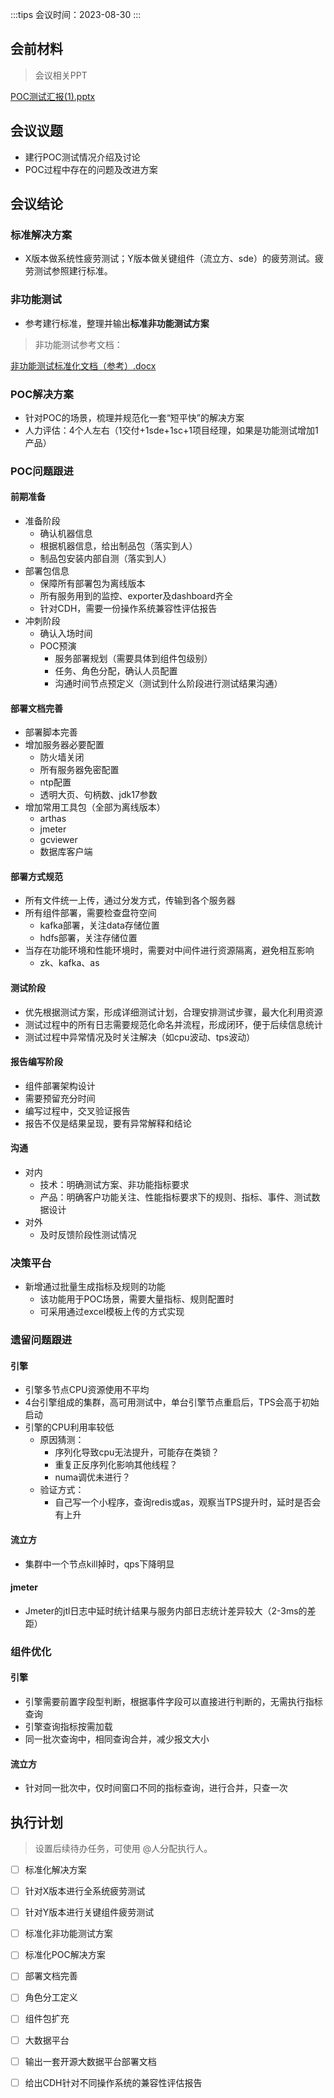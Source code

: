 :::tips
会议时间：2023-08-30
:::
## 会前材料 
> 会议相关PPT

[POC测试汇报(1).pptx](https://www.yuque.com/attachments/yuque/0/2023/pptx/5369311/1693807400898-2ae320b5-041d-43ba-b7c6-87912ce625d0.pptx?_lake_card=%7B%22src%22%3A%22https%3A%2F%2Fwww.yuque.com%2Fattachments%2Fyuque%2F0%2F2023%2Fpptx%2F5369311%2F1693807400898-2ae320b5-041d-43ba-b7c6-87912ce625d0.pptx%22%2C%22name%22%3A%22POC%E6%B5%8B%E8%AF%95%E6%B1%87%E6%8A%A5(1).pptx%22%2C%22size%22%3A1602183%2C%22ext%22%3A%22pptx%22%2C%22source%22%3A%22%22%2C%22status%22%3A%22done%22%2C%22download%22%3Atrue%2C%22taskId%22%3A%22u80276ebb-ddb6-494a-ad30-116e5a2c526%22%2C%22taskType%22%3A%22upload%22%2C%22type%22%3A%22application%2Fvnd.openxmlformats-officedocument.presentationml.presentation%22%2C%22__spacing%22%3A%22both%22%2C%22mode%22%3A%22title%22%2C%22id%22%3A%22u42295e55%22%2C%22margin%22%3A%7B%22top%22%3Atrue%2C%22bottom%22%3Atrue%7D%2C%22card%22%3A%22file%22%7D)
## 会议议题

- 建行POC测试情况介绍及讨论
- POC过程中存在的问题及改进方案
## 会议结论
### 标准解决方案

- X版本做系统性疲劳测试；Y版本做关键组件（流立方、sde）的疲劳测试。疲劳测试参照建行标准。
### 非功能测试

- 参考建行标准，整理并输出**标准非功能测试方案**
> 非功能测试参考文档：

[非功能测试标准化文档（参考）.docx](https://www.yuque.com/attachments/yuque/0/2023/docx/5369311/1693812930313-65c1adbc-2b2b-467f-9b38-54a12563f0e6.docx?_lake_card=%7B%22src%22%3A%22https%3A%2F%2Fwww.yuque.com%2Fattachments%2Fyuque%2F0%2F2023%2Fdocx%2F5369311%2F1693812930313-65c1adbc-2b2b-467f-9b38-54a12563f0e6.docx%22%2C%22name%22%3A%22%E9%9D%9E%E5%8A%9F%E8%83%BD%E6%B5%8B%E8%AF%95%E6%A0%87%E5%87%86%E5%8C%96%E6%96%87%E6%A1%A3%EF%BC%88%E5%8F%82%E8%80%83%EF%BC%89.docx%22%2C%22size%22%3A19328%2C%22ext%22%3A%22docx%22%2C%22source%22%3A%22%22%2C%22status%22%3A%22done%22%2C%22download%22%3Atrue%2C%22taskId%22%3A%22u235d3a7f-a869-419b-9c9b-a3744a13545%22%2C%22taskType%22%3A%22upload%22%2C%22type%22%3A%22application%2Fvnd.openxmlformats-officedocument.wordprocessingml.document%22%2C%22__spacing%22%3A%22both%22%2C%22mode%22%3A%22title%22%2C%22id%22%3A%22u0b644e8a%22%2C%22margin%22%3A%7B%22top%22%3Atrue%2C%22bottom%22%3Atrue%7D%2C%22card%22%3A%22file%22%7D)
### POC解决方案

   - 针对POC的场景，梳理并规范化一套“短平快”的解决方案
   - 人力评估：4个人左右（1交付+1sde+1sc+1项目经理，如果是功能测试增加1产品）
### POC问题跟进
#### 前期准备

- 准备阶段
   - 确认机器信息
   - 根据机器信息，给出制品包（落实到人）
   - 制品包安装内部自测（落实到人）
- 部署包信息
   - 保障所有部署包为离线版本
   - 所有服务用到的监控、exporter及dashboard齐全
   - 针对CDH，需要一份操作系统兼容性评估报告
- 冲刺阶段
   - 确认入场时间
   - POC预演
      - 服务部署规划（需要具体到组件包级别）
      - 任务、角色分配，确认人员配置
      - 沟通时间节点预定义（测试到什么阶段进行测试结果沟通）
#### 部署文档完善

- 部署脚本完善
- 增加服务器必要配置
   - 防火墙关闭
   - 所有服务器免密配置
   - ntp配置
   - 透明大页、句柄数、jdk17参数
- 增加常用工具包（全部为离线版本）
   - arthas
   - jmeter
   - gcviewer
   - 数据库客户端
#### 部署方式规范

- 所有文件统一上传，通过分发方式，传输到各个服务器
- 所有组件部署，需要检查盘符空间
   - kafka部署，关注data存储位置
   - hdfs部署，关注存储位置
- 当存在功能环境和性能环境时，需要对中间件进行资源隔离，避免相互影响
   - zk、kafka、as
#### 测试阶段

- 优先根据测试方案，形成详细测试计划，合理安排测试步骤，最大化利用资源
- 测试过程中的所有日志需要规范化命名并流程，形成闭环，便于后续信息统计
- 测试过程中异常情况及时关注解决（如cpu波动、tps波动）
#### 报告编写阶段

- 组件部署架构设计
- 需要预留充分时间
- 编写过程中，交叉验证报告
- 报告不仅是结果呈现，要有异常解释和结论
#### 沟通

- 对内
   - 技术：明确测试方案、非功能指标要求
   - 产品：明确客户功能关注、性能指标要求下的规则、指标、事件、测试数据设计
- 对外
   - 及时反馈阶段性测试情况
### 决策平台

- 新增通过批量生成指标及规则的功能
   - 该功能用于POC场景，需要大量指标、规则配置时
   - 可采用通过excel模板上传的方式实现
### 遗留问题跟进
#### 引擎

- 引擎多节点CPU资源使用不平均
-  4台引擎组成的集群，高可用测试中，单台引擎节点重启后，TPS会高于初始启动
- 引擎的CPU利用率较低
   - 原因猜测：
      - 序列化导致cpu无法提升，可能存在类锁？
      - 重复正反序列化影响其他线程？
      - numa调优未进行？
   - 验证方式：
      - 自己写一个小程序，查询redis或as，观察当TPS提升时，延时是否会有上升
#### 流立方

- 集群中一个节点kill掉时，qps下降明显
#### jmeter

- Jmeter的jtl日志中延时统计结果与服务内部日志统计差异较大（2-3ms的差距）
### 组件优化
#### 引擎

- 引擎需要前置字段型判断，根据事件字段可以直接进行判断的，无需执行指标查询
- 引擎查询指标按需加载
- 同一批次查询中，相同查询合并，减少报文大小
#### 流立方

- 针对同一批次中，仅时间窗口不同的指标查询，进行合并，只查一次
## 执行计划
> 设置后续待办任务，可使用 @人分配执行人。

- [ ] 标准化解决方案
- [ ] 针对X版本进行全系统疲劳测试
- [ ] 针对Y版本进行关键组件疲劳测试
- [ ] 标准化非功能测试方案
- [ ] 标准化POC解决方案
- [ ] 部署文档完善
- [ ] 角色分工定义
- [ ] 组件包扩充
- [ ] 大数据平台
- [ ] 输出一套开源大数据平台部署文档
- [ ] 给出CDH针对不同操作系统的兼容性评估报告

